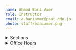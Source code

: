 ```yaml
---
name: Ahmad Bani Amer
role: Instructor
email: a.baniamer@psut.edu.jo
photo: staff/baniamer.png
---
```

<details class="jtd-accordion">
  <summary>Sections</summary>
  <ul>
    <li><b>Section 1:</b> MoWe &nbsp;8:00 AM - &nbsp;9:30 AM @ <code>IT203</code></li>
    <li><b>Section 3:</b> SuTuTh 9:00 AM - 10:00 AM @ <code>IT204</code></li>
    <li><b>Section 9:</b> MoWe 11:00 AM - 12:30 PM @ <code>IT203</code></li>
  </ul>
</details>

<details class="jtd-accordion">
  <summary>Office Hours</summary>
  <ul>
    <li>SuTuTh: 10:00 AM - 11:00 AM</li>
    <li>MoWe: 9:30 AM - 11:30 AM</li>
  </ul>
</details>
